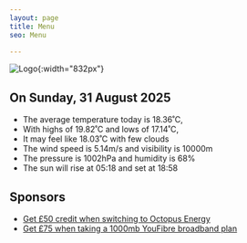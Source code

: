 ```yaml
---
layout: page
title: Menu
seo: Menu

---
```


![Logo](/images/logo.jpg){:width="832px"}

<!-- weather_marker starts -->
## On Sunday, 31 August 2025

- The average temperature today is 18.36˚C,
- With highs of 19.82˚C and lows of 17.14˚C,
- It may feel like 18.03˚C with few clouds
- The wind speed is 5.14m/s and visibility is 10000m
- The pressure is 1002hPa and humidity is 68%
- The sun will rise at 05:18 and set at 18:58

<!-- weather_marker ends -->

## Sponsors

- [Get £50 credit when switching to Octopus Energy](https://bit.ly/3oD1nnS)
- [Get £75 when taking a 1000mb YouFibre broadband plan](https://aklam.io/91zWhU?)
